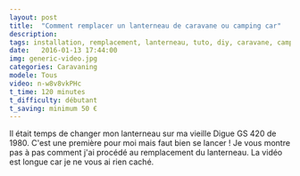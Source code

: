 ```yaml
---
layout: post
title:  "Comment remplacer un lanterneau de caravane ou camping car"
description: 
tags: installation, remplacement, lanterneau, tuto, diy, caravane, camping car,
date:   2016-01-13 17:44:00
img: generic-video.jpg
categories: Caravaning
modele: Tous 
video: n-w8v8vkPHc
t_time: 120 minutes
t_difficulty: débutant
t_saving: minimum 50 €
---
```

Il était temps de changer mon lanterneau sur ma vieille Digue GS 420 de 1980. C'est une première pour moi mais faut bien se lancer !
Je vous montre pas à pas comment j'ai procédé au remplacement du lanterneau. La vidéo est longue car je ne vous ai rien caché. 